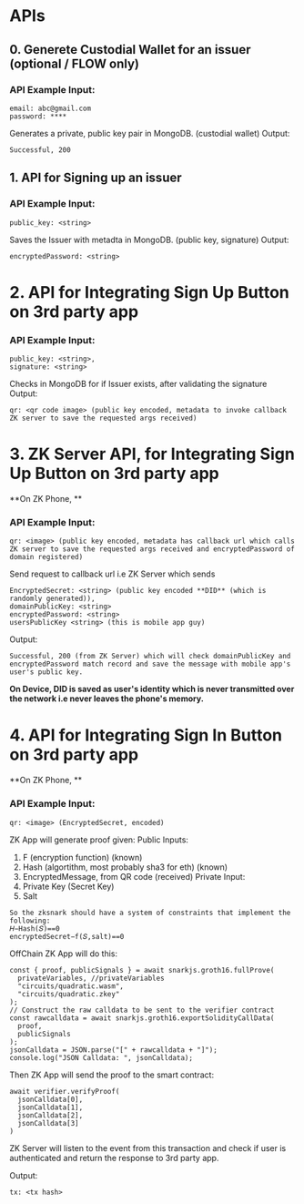 # APIs

## 0. Generete Custodial Wallet for an issuer (optional / FLOW only)
### API Example Input:
```
email: abc@gmail.com
password: ****
```
Generates a private, public key pair in MongoDB. (custodial wallet)
Output:
```
Successful, 200
```

## 1. API for Signing up an issuer
###  API Example Input:
```
public_key: <string>
```
Saves the Issuer with metadta in MongoDB. (public key, signature)
Output:
```
encryptedPassword: <string>
```

# 2. API for Integrating Sign Up Button on 3rd party app
### API Example Input:
```
public_key: <string>,
signature: <string>
```
Checks in MongoDB for if Issuer exists, after validating the signature
Output:
```
qr: <qr code image> (public key encoded, metadata to invoke callback ZK server to save the requested args received) 
```

# 3. ZK Server API, for Integrating Sign Up Button on 3rd party app

**On ZK Phone, **
### API Example Input:
```
qr: <image> (public key encoded, metadata has callback url which calls ZK server to save the requested args received and encryptedPassword of domain registered) 
```
 Send request to callback url i.e ZK Server which sends
```
EncryptedSecret: <string> (public key encoded **DID** (which is randomly generated)),
domainPublicKey: <string>
encryptedPassword: <string>
usersPublicKey <string> (this is mobile app guy)
```
Output:
```
Successful, 200 (from ZK Server) which will check domainPublicKey and encryptedPassword match record and save the message with mobile app's user's public key. 
```
**On Device, DID is saved as user's identity which is never transmitted over the network i.e never leaves the phone's memory.**


# 4. API for Integrating Sign In Button on 3rd party app

**On ZK Phone, **
### API Example Input:
```
qr: <image> (EncryptedSecret, encoded) 
```

ZK App will generate proof given:
Public Inputs:
  1. F (encryption function) (known)
  2. Hash (algortithm, most probably sha3 for eth) (known)
  3. EncryptedMessage, from QR code (received)
Private Input:
  1. Private Key (Secret Key)
  2. Salt
```
So the zksnark should have a system of constraints that implement the following:
𝐻−Hash(𝑆)==0
encryptedSecret−f(𝑆,salt)==0
```
OffChain ZK App will do this:
```
const { proof, publicSignals } = await snarkjs.groth16.fullProve(
  privateVariables, //privateVariables
  "circuits/quadratic.wasm",
  "circuits/quadratic.zkey"
);
// Construct the raw calldata to be sent to the verifier contract
const rawcalldata = await snarkjs.groth16.exportSolidityCallData(
  proof,
  publicSignals
);
jsonCalldata = JSON.parse("[" + rawcalldata + "]");
console.log("JSON Calldata: ", jsonCalldata);
```

Then ZK App will send the proof to the smart contract:
```
await verifier.verifyProof(
  jsonCalldata[0],
  jsonCalldata[1],
  jsonCalldata[2],
  jsonCalldata[3]
)
```
ZK Server will listen to the event from this transaction and check if user is authenticated and return the response to 3rd party app. 

Output:
```
tx: <tx hash>
```
